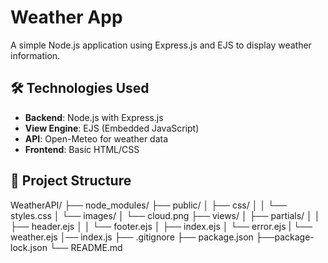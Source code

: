 # Weather App

A simple Node.js application using Express.js and EJS to display weather information.

## 🛠️ Technologies Used

- **Backend**: Node.js with Express.js
- **View Engine**: EJS (Embedded JavaScript)
- **API**: Open-Meteo for weather data
- **Frontend**: Basic HTML/CSS

## 📁 Project Structure
WeatherAPI/
├── node_modules/
├── public/
│ ├── css/
│ │ └── styles.css
│ └── images/
│ └── cloud.png
├── views/
│ ├── partials/
│ │ ├── header.ejs
│ │ └── footer.ejs
│ ├── index.ejs
│ └── error.ejs
| └── weather.ejs
│── index.js
├── .gitignore
├── package.json
├──package-lock.json
└── README.md
